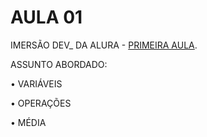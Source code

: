 # AULA 01

IMERSÃO DEV_ DA ALURA - [PRIMEIRA AULA](https://imersao.dev/aulas/aula01-variaveis-operacoes-media).

ASSUNTO ABORDADO:


• VARIÁVEIS


• OPERAÇÕES


• MÉDIA
